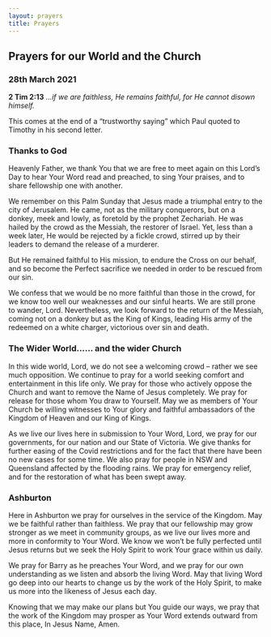 ```yaml
---
layout: prayers
title: Prayers
---
```

## Prayers for our World and the Church 

### 28th March 2021

__2 Tim 2:13__ _...if we are faithless, He remains faithful, for He cannot disown himself._

This comes at the end of a “trustworthy saying” which Paul quoted to Timothy in his second letter.

### Thanks to God
Heavenly Father, we thank You that we are free to meet again on this Lord’s Day to hear Your Word read and preached, to sing Your praises, and to share fellowship one with another.

We remember on this Palm Sunday that Jesus made a triumphal entry to the city of Jerusalem. He came, not as the military conquerors, but on a donkey, meek and lowly, as foretold by the prophet Zechariah. He was hailed by the crowd as the Messiah, the restorer of Israel. Yet, less than a week later, He would be rejected by a fickle crowd, stirred up by their leaders to demand the release of a murderer.

But He remained faithful to His mission, to endure the Cross on our behalf, and so become the Perfect sacrifice we needed in order to be rescued from our sin.

We confess that we would be no more faithful than those in the crowd, for we know too well our weaknesses and our sinful hearts. We are still prone to wander, Lord. Nevertheless, we look forward to the return of the Messiah, coming not on a donkey but as the King of Kings, leading His army of the redeemed on a white charger, victorious over sin and death.

### The Wider World...... and the wider Church ### 
In this wide world, Lord, we do not see a welcoming crowd – rather we see much opposition. We continue to pray for a world seeking comfort and entertainment in this life only. We pray for those who actively oppose the Church and want to remove the Name of Jesus completely. We pray for release for those whom You draw to Yourself. May we as members of Your Church be willing witnesses to Your glory and faithful ambassadors of the Kingdom of Heaven and our King of Kings.

As we live our lives here in submission to Your Word, Lord, we pray for our governments, for our nation and our State of Victoria. We give thanks for further easing of the Covid restrictions and for the fact that there have been no new cases for some time. We also pray for people in NSW and Queensland affected by the flooding rains. We pray for emergency relief, and for the restoration of what has been swept away.

### Ashburton
Here in Ashburton we pray for ourselves in the service of the Kingdom. May we be faithful rather than faithless. We pray that our fellowship may grow stronger as we meet in community groups, as we live our lives more and more in conformity to Your Word. We know we won’t be fully perfected until Jesus returns but we seek the Holy Spirit to work Your grace within us daily.

We pray for Barry as he preaches Your Word, and we pray for our own understanding as we listen and absorb the living Word. May that living Word go deep into our hearts to change us by the work of the Holy Spirit, to make us more into the likeness of Jesus each day.

Knowing that we may make our plans but You guide our ways, we pray that the work of the Kingdom may prosper as Your Word extends outward from this place, In Jesus Name, Amen.

